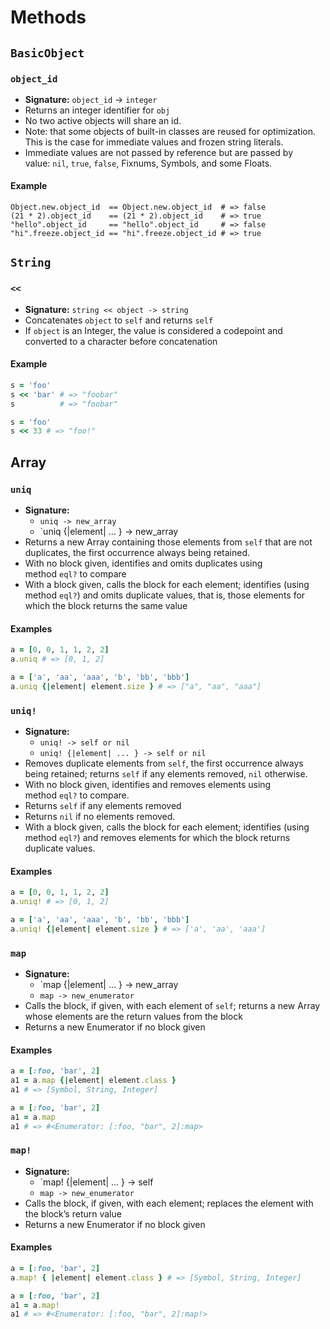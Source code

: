 # Methods

## `BasicObject`

### `object_id`

* **Signature:** `object_id` -> `integer`
* Returns an integer identifier for `obj`
* No two active objects will share an id.
* Note: that some objects of built-in classes are reused for optimization. This is the case for immediate values and frozen string literals.
* Immediate values are not passed by reference but are passed by value: `nil`, `true`, `false`, Fixnums, Symbols, and some Floats.

#### Example

```shell
Object.new.object_id  == Object.new.object_id  # => false
(21 * 2).object_id    == (21 * 2).object_id    # => true
"hello".object_id     == "hello".object_id     # => false
"hi".freeze.object_id == "hi".freeze.object_id # => true
```

## `String`

### `<<` 

* **Signature:** `string << object -> string` 
* Concatenates `object` to `self` and returns `self` 
* If `object` is an Integer, the value is considered a codepoint and converted to a character before concatenation

#### Example

```ruby
s = 'foo'
s << 'bar' # => "foobar"
s          # => "foobar"
```
```ruby
s = 'foo'
s << 33 # => "foo!"
```

## Array

### `uniq`

* **Signature:** 
	* `uniq -> new_array`
	* `uniq {|element| ... } -> new_array
* Returns a new Array containing those elements from `self` that are not duplicates, the first occurrence always being retained.
* With no block given, identifies and omits duplicates using method `eql?` to compare
* With a block given, calls the block for each element; identifies (using method `eql?`) and omits duplicate values, that is, those elements for which the block returns the same value

#### Examples

```ruby
a = [0, 0, 1, 1, 2, 2]
a.uniq # => [0, 1, 2]
```

```ruby
a = ['a', 'aa', 'aaa', 'b', 'bb', 'bbb']
a.uniq {|element| element.size } # => ["a", "aa", "aaa"]
```

### `uniq!`

* **Signature:** 
	* `uniq! -> self or nil`
	* `uniq! {|element| ... } -> self or nil` 
* Removes duplicate elements from `self`, the first occurrence always being retained; returns `self` if any elements removed, `nil` otherwise.
* With no block given, identifies and removes elements using method `eql?` to compare.
* Returns `self` if any elements removed
* Returns `nil` if no elements removed.
* With a block given, calls the block for each element; identifies (using method `eql?`) and removes elements for which the block returns duplicate values.

#### Examples

```ruby
a = [0, 0, 1, 1, 2, 2]
a.uniq! # => [0, 1, 2]
```

```ruby
a = ['a', 'aa', 'aaa', 'b', 'bb', 'bbb']
a.uniq! {|element| element.size } # => ['a', 'aa', 'aaa']
```

### `map`

* **Signature:** 
	* `map {|element| ... } -> new_array
	* `map -> new_enumerator`
* Calls the block, if given, with each element of `self`; returns a new Array whose elements are the return values from the block
* Returns a new Enumerator if no block given

#### Examples

```ruby
a = [:foo, 'bar', 2]
a1 = a.map {|element| element.class }
a1 # => [Symbol, String, Integer]
```

```ruby
a = [:foo, 'bar', 2]
a1 = a.map
a1 # => #<Enumerator: [:foo, "bar", 2]:map>
```

### `map!`

* **Signature:** 
	* `map! {|element| ... } -> self
	* `map -> new_enumerator` 
* Calls the block, if given, with each element; replaces the element with the block’s return value
* Returns a new Enumerator if no block given

#### Examples

```ruby
a = [:foo, 'bar', 2]
a.map! { |element| element.class } # => [Symbol, String, Integer]
```

```ruby
a = [:foo, 'bar', 2]
a1 = a.map!
a1 # => #<Enumerator: [:foo, "bar", 2]:map!>
```
